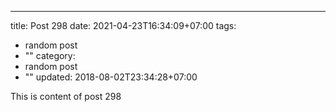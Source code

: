 ---
title: Post 298
date: 2021-04-23T16:34:09+07:00
tags:
  - random post
  - ""
category:
  - random post
  - ""
updated: 2018-08-02T23:34:28+07:00

This is content of post 298